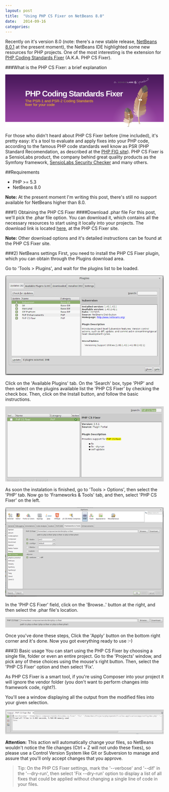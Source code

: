 ```yaml
---
layout: post
title:  "Using PHP CS Fixer on NetBeans 8.0"
date:   2014-09-16
categories:
---
```


Recently on it's version 8.0 (note: there's a new stable release, [NetBeans 8.0.1](https://netbeans.org/downloads/) at the present moment), the NetBeans IDE highlighted some new resources for PHP projects. One of the most interesting is the extension for  [PHP Coding Standards Fixer](http://cs.sensiolabs.org/) (A.K.A. PHP CS Fixer).

###What is the PHP CS Fixer: a brief explanation

![PHP CS Fixer logo](/assets/images/2014/09/16/php-cs-logo.png)

For those who didn't heard about PHP CS Fixer before (/me included), it's pretty easy: it's a tool to evaluate and apply fixes into your PHP code, according to the famous PHP code standards well know as PSR (PHP Standard Recomendation, as described at the [PHP FIG site](http://www.php-fig.org/)). PHP CS Fixer is a SensioLabs product, the company behind great quality products as the Symfony framework, [SensioLabs Security Checker](https://security.sensiolabs.org/) and many others.

##Requirements
* PHP >= 5.3
* NetBeans 8.0

**Note:** At the present moment I'm writing this post, there's still no support available for NetBeans higher than 8.0.

###1) Obtaining the PHP CS Fixer
####Download .phar file
For this post, we'll pick the .phar file option. You can download it, which contains all the necessary resources to start using it locally into your projects. The download link is located [here](http://get.sensiolabs.org/php-cs-fixer.phar), at the PHP CS Fixer site.

**Note:** Other download options and it's detailed instructions can be found at the PHP CS Fixer site.

###2) NetBeans settings
First, you need to install the PHP CS Fixer plugin, which you can obtain through the Plugins download area.

Go to 'Tools > Plugins', and wait for the plugins list to be loaded.

![NetBeans Plugins window](/assets/images/2014/09/16/nb-plugins.png)

Click on the 'Available Plugins' tab. On the 'Search' box, type 'PHP' and then select on the plugins available list the 'PHP CS Fixer' by checking the check box. Then, click on the Install button, and follow the basic instructions.

![PHP CS Fixer plugin](/assets/images/2014/09/16/php-cs-fixer-plugin.png)

As soon the instalation is finished, go to 'Tools > Options', then select the 'PHP' tab. Now go to 'Frameworks & Tools' tab, and then, select 'PHP CS Fixer' on the left.

![PHP Options window](/assets/images/2014/09/16/php-cs-fixer-options.png)

In the 'PHP CS Fixer' field, click on the 'Browse..' button at the right, and then select the .phar file's location.

![Selecting the .phar file](/assets/images/2014/09/16/php-cs-fixer-browse.png)

Once you've done these steps, Click the 'Apply' button on the bottom right corner and it's done. Now you got everything ready to use :-)

###3) Basic usage
You can start using the PHP CS Fixer by choosing a single file, folder or even an entire project. Go to the 'Projects' window, and pick any of these choices using the mouse's right button. Then, select the 'PHP CS Fixer' option and then select 'Fix'.

As PHP CS Fixer is a smart tool, if you're using Composer into your project it will ignore the vendor folder (you don't want to perform changes into framework code, right?).

You'll see a window displaying all the output from the modified files into your given selection.

![Output details](/assets/images/2014/09/16/php-cs-fixer-output.png)

**Attention:** This action will automatically change your files, so NetBeans wouldn't notice the file changes (Ctrl + Z will not undo these fixes), so please use a Control Version System like Git or Subversion to manage and assure that you'll only accept changes that you approve.

> Tip: On the PHP CS Fixer settings, mark the '--verbose' and '--dif' in the '--dry-run', then select 'Fix --dry-run' option to display a list of all fixes that could be applied without changing a single line of code in your files.
